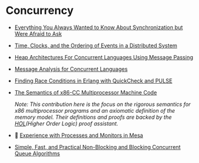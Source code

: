 # Concurrency

* [Everything You Always Wanted to Know About Synchronization but Were Afraid to Ask](http://sigops.org/sosp/sosp13/papers/p33-david.pdf)

* [Time, Clocks, and the Ordering of Events in a Distributed System](https://lamport.azurewebsites.net/pubs/time-clocks.pdf)

* [Heap Architectures For Concurrent Languages Using Message Passing](http://www.fantasi.se/publications/ISMM02.pdf)

* [Message Analysis for Concurrent Languages](http://user.it.uu.se/~kostis/Papers/escape.pdf)

* [Finding Race Conditions in Erlang with QuickCheck and PULSE](http://publications.lib.chalmers.se/records/fulltext/125252/local_125252.pdf)

* [The Semantics of x86-CC Multiprocessor Machine Code](http://www.cl.cam.ac.uk/~pes20/weakmemory/popl09.pdf)

    *Note: This contribution here is the focus on the rigorous semantics for x86 multiprocessor programs and an axiomatic definition of the memory model. Their definitions and proofs are backed by the [HOL](http://en.wikipedia.org/wiki/HOL_(proof_assistant))(Higher Order Logic) proof assistant.*

* :scroll: [Experience with Processes and Monitors in Mesa](https://people.eecs.berkeley.edu/~brewer/cs262/Mesa.pdf)

* [Simple, Fast, and Practical Non-Blocking and Blocking Concurrent Queue Algorithms](http://www.cs.rochester.edu/~scott/papers/1996_PODC_queues.pdf)

